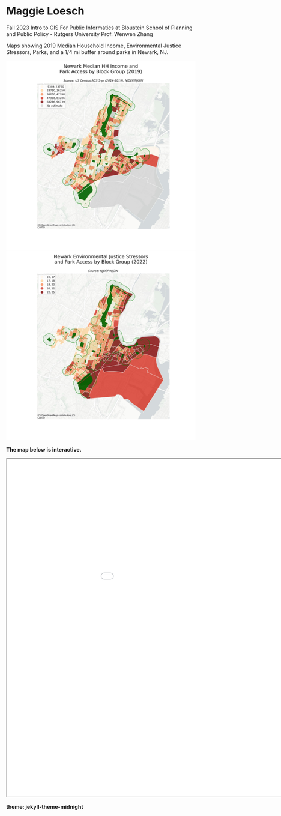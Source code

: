 # Maggie Loesch
Fall 2023
Intro to GIS For Public Informatics at Bloustein School of Planning and Public Policy - Rutgers University
Prof. Wenwen Zhang

Maps showing 2019 Median Household Income, Environmental Justice Stressors, Parks, and a 1/4 mi buffer around parks in Newark, NJ.

<img src="MedianHHIncome_2019_WithParksAndBuffers.jpeg" alt="2019 Median HH Income Map">
<img src="TotalEJstressors_2022_WithParksAndBuffers.jpeg" alt="2022 Total Env. Justice Stressors Map">


<b>The map below is interactive.<b>
<iframe src='newarkEJ.html' width = '1100' height = '900'></iframe>

theme: jekyll-theme-midnight

